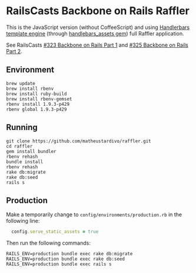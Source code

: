 # RailsCasts Backbone on Rails Raffler

This is the JavaScript version (without CoffeeScript) and using [Handlerbars template engine](http://handlebarsjs.com/) (through [handlebars_assets gem](https://github.com/leshill/handlebars_assets)) full Raffler application.

See RailsCasts [#323 Backbone on Rails Part 1](http://railscasts.com/episodes/323-backbone-on-rails-part-1) and [#325 Backbone on Rails Part 2](http://railscasts.com/episodes/325-backbone-on-rails-part-2).

## Environment
    brew update
    brew install rbenv
    brew install ruby-build
    brew install rbenv-gemset
    rbenv install 1.9.3-p429
    rbenv global 1.9.3-p429

## Running
    git clone https://github.com/matheustardivo/raffler.git
    cd raffler
    gem install bundler
    rbenv rehash
    bundle install
    rbenv rehash
    rake db:migrate
    rake db:seed
    rails s

## Production

Make a temporarily change to `config/environments/production.rb` in the following line:

```ruby
  config.serve_static_assets = true
```

Then run the following commands:

    RAILS_ENV=production bundle exec rake db:migrate
    RAILS_ENV=production bundle exec rake db:seed
    RAILS_ENV=production bundle exec rails s
